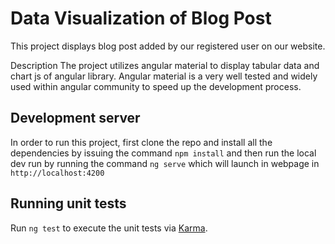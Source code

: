 # Data Visualization of Blog Post
This project displays blog post added by our registered user on our website.

Description
The project utilizes angular material to display tabular data and chart js of  angular library.
Angular material is a very well tested and widely used within angular community to speed up the development process. 


## Development server
In order to run this project, first clone the repo and install all the dependencies by issuing the command `npm install` and then run the local dev run by running the command `ng serve` which will launch in webpage in `http://localhost:4200`

## Running unit tests

Run `ng test` to execute the unit tests via [Karma](https://karma-runner.github.io).

